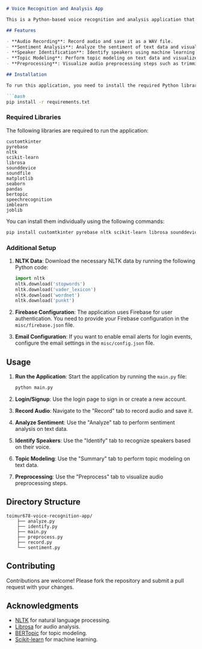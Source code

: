 ```markdown
# Voice Recognition and Analysis App

This is a Python-based voice recognition and analysis application that allows users to record audio, analyze sentiment, identify speakers, and perform topic modeling on text data. The application is built using Tkinter for the GUI and integrates various machine learning and natural language processing libraries.

## Features

- **Audio Recording**: Record audio and save it as a WAV file.
- **Sentiment Analysis**: Analyze the sentiment of text data and visualize emotions.
- **Speaker Identification**: Identify speakers using machine learning models trained on audio features.
- **Topic Modeling**: Perform topic modeling on text data and visualize the results.
- **Preprocessing**: Visualize audio preprocessing steps such as trimming, spectrogram, and mel spectrogram.

## Installation

To run this application, you need to install the required Python libraries. You can do this using `pip`:

```bash
pip install -r requirements.txt
```

### Required Libraries

The following libraries are required to run the application:

```plaintext
customtkinter
pyrebase
nltk
scikit-learn
librosa
sounddevice
soundfile
matplotlib
seaborn
pandas
bertopic
speechrecognition
imblearn
joblib
```

You can install them individually using the following commands:

```bash
pip install customtkinter pyrebase nltk scikit-learn librosa sounddevice soundfile matplotlib seaborn pandas bertopic speechrecognition imblearn joblib
```

### Additional Setup

1. **NLTK Data**: Download the necessary NLTK data by running the following Python code:

    ```python
    import nltk
    nltk.download('stopwords')
    nltk.download('vader_lexicon')
    nltk.download('wordnet')
    nltk.download('punkt')
    ```

2. **Firebase Configuration**: The application uses Firebase for user authentication. You need to provide your Firebase configuration in the `misc/firebase.json` file.

3. **Email Configuration**: If you want to enable email alerts for login events, configure the email settings in the `misc/config.json` file.

## Usage

1. **Run the Application**: Start the application by running the `main.py` file:

    ```bash
    python main.py
    ```

2. **Login/Signup**: Use the login page to sign in or create a new account.

3. **Record Audio**: Navigate to the "Record" tab to record audio and save it.

4. **Analyze Sentiment**: Use the "Analyze" tab to perform sentiment analysis on text data.

5. **Identify Speakers**: Use the "Identify" tab to recognize speakers based on their voice.

6. **Topic Modeling**: Use the "Summary" tab to perform topic modeling on text data.

7. **Preprocessing**: Use the "Preprocess" tab to visualize audio preprocessing steps.

## Directory Structure

```plaintext
toimur678-voice-recognition-app/
    ├── analyze.py
    ├── identify.py
    ├── main.py
    ├── preprocess.py
    ├── record.py
    └── sentiment.py
```

## Contributing

Contributions are welcome! Please fork the repository and submit a pull request with your changes.

## Acknowledgments

- [NLTK](https://www.nltk.org/) for natural language processing.
- [Librosa](https://librosa.org/) for audio analysis.
- [BERTopic](https://maartengr.github.io/BERTopic/) for topic modeling.
- [Scikit-learn](https://scikit-learn.org/) for machine learning.
```
